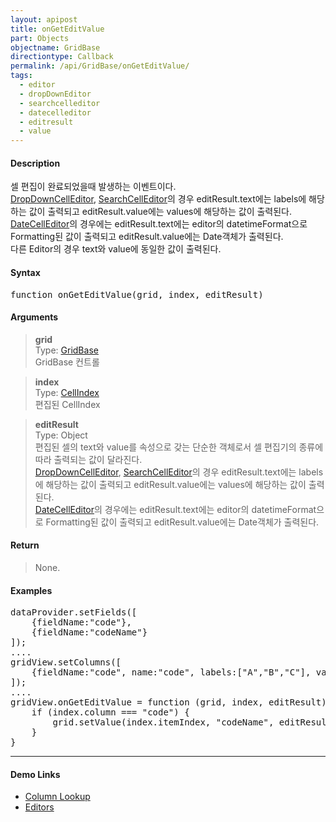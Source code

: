 ```yaml
---
layout: apipost
title: onGetEditValue
part: Objects
objectname: GridBase
directiontype: Callback
permalink: /api/GridBase/onGetEditValue/
tags:
  - editor
  - dropDownEditor
  - searchcelleditor
  - datecelleditor
  - editresult
  - value
---
```



#### Description

셀 편집이 완료되었을때 발생하는 이벤트이다.    
[DropDownCellEditor](/api/types/DropDownCellEditor/), [SearchCellEditor](/api/types/SearchCellEditor/)의 경우 editResult.text에는 labels에 해당하는 값이 출력되고 editResult.value에는 values에 해당하는 값이 출력된다.    
[DateCellEditor](/api/types/DateCellEditor/)의 경우에는 editResult.text에는 editor의 datetimeFormat으로 Formatting된 값이 출력되고 editResult.value에는 Date객체가 출력된다.    
다른 Editor의 경우 text와 value에 동일한 값이 출력된다.

#### Syntax

<pre class="prettyprint">
function onGetEditValue(grid, index, editResult)  
</pre>

#### Arguments  

> **grid**  
> Type: [GridBase](/api/GridBase/)  
> GridBase 컨트롤  

> **index**  
> Type:  [CellIndex](/api/types/CellIndex/)  
> 편집된 CellIndex  

> **editResult**  
> Type:  Object  
> 편집된 셀의 text와 value를 속성으로 갖는 단순한 객체로서 셀 편집기의 종류에 따라 출력되는 값이 달라진다.     
> [DropDownCellEditor](/api/types/DropDownCellEditor/), [SearchCellEditor](/api/types/SearchCellEditor/)의 경우 editResult.text에는 labels에 해당하는 값이 출력되고 editResult.value에는 values에 해당하는 값이 출력된다.    
> [DateCellEditor](/api/types/DateCellEditor/)의 경우에는 editResult.text에는 editor의 datetimeFormat으로 Formatting된 값이 출력되고 editResult.value에는 Date객체가 출력된다.    

#### Return  

> None.

#### Examples 

<pre class="prettyprint">
dataProvider.setFields([
    {fieldName:"code"},
    {fieldName:"codeName"}
]);
....
gridView.setColumns([
    {fieldName:"code", name:"code", labels:["A","B","C"], values[1,2,3], lookupDisplay:true, labelField:"codeName", editor:{type:"dropDown"}}
]);
....
gridView.onGetEditValue = function (grid, index, editResult) {
    if (index.column === "code") {
        grid.setValue(index.itemIndex, "codeName", editResult.text)
    }
} 
</pre>

---

#### Demo Links

* [Column Lookup](http://demo.realgrid.com/Demo/ColumnLookup)
* [Editors](http://demo.realgrid.com/Demo/Editors)

